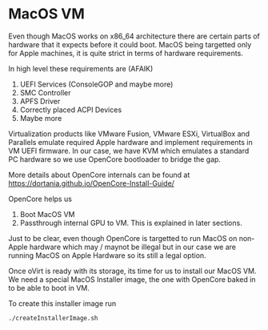 # MacOS VM

Even though MacOS works on x86_64 architecture there are certain parts of hardware that it expects before it could boot. MacOS being targetted only for Apple machines, it is quite strict in terms of hardware requirements.

In high level these requirements are (AFAIK)

1. UEFI Services (ConsoleGOP and maybe more)
2. SMC Controller
3. APFS Driver
4. Correctly placed ACPI Devices
5. Maybe more

Virtualization products like VMware Fusion, VMware ESXi, VirtualBox and Parallels emulate required Apple hardware and implement requirements in VM UEFI firmware.
In our case, we have KVM which emulates a standard PC hardware so we use OpenCore bootloader to bridge the gap.

More details about OpenCore internals can be found at https://dortania.github.io/OpenCore-Install-Guide/

OpenCore helps us 
1. Boot MacOS VM
2. Passthrough internal GPU to VM. This is explained in later sections.

Just to be clear, even though OpenCore is targetted to run MacOS on non-Apple hardware which may / maynot be illegal but in our case we are running MacOS on Apple Hardware so its still a legal option.

Once oVirt is ready with its storage, its time for us to install our MacOS VM. We need a special MacOS Installer image, the one with OpenCore baked in to be able to boot in VM.

To create this installer image run

```
./createInstallerImage.sh
```
